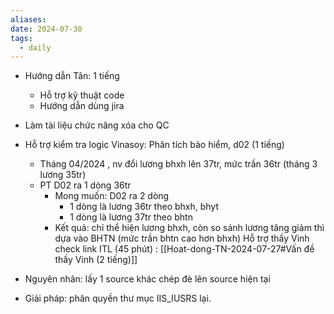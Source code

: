 ```yaml
---
aliases: 
date: 2024-07-30
tags:
  - daily
---
```

- Hướng dẫn Tân: 1 tiếng
	- Hỗ trợ kỹ thuật code
	- Hướng dẫn dùng jira
- Làm tài liệu chức năng xóa cho QC


- Hỗ trợ kiểm tra logic Vinasoy: Phân tích bảo hiểm, d02 (1 tiếng)
	- Tháng 04/2024 , nv đổi lương bhxh lên 37tr, mức trần 36tr (tháng 3 lương 35tr)
	- PT D02 ra 1 dòng 36tr
		- Mong muốn: D02 ra 2 dòng
			- 1 dòng là lương 36tr theo bhxh, bhyt
			- 1 dòng là lương 37tr theo bhtn
		- Kết quả: chỉ thể hiện lương bhxh, còn so sánh lương tăng giảm thì dựa vào BHTN (mức trần bhtn cao hơn bhxh)
Hỗ trợ thầy Vinh check link ITL (45 phút) : [[Hoat-dong-TN-2024-07-27#Vấn đề thầy Vinh (2 tiếng)]]
- Nguyên nhân: lấy 1 source khác chép đè lên source hiện tại
- Giải pháp: phân quyền thư mục IIS_IUSRS lại.

